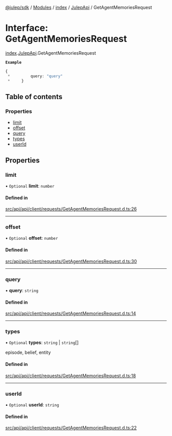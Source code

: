 [@julep/sdk](../README.md) / [Modules](../modules.md) / [index](../modules/index.md) / [JulepApi](../modules/index.JulepApi.md) / GetAgentMemoriesRequest

# Interface: GetAgentMemoriesRequest

[index](../modules/index.md).[JulepApi](../modules/index.JulepApi.md).GetAgentMemoriesRequest

**`Example`**

```ts
{
 *         query: "query"
 *     }
```

## Table of contents

### Properties

- [limit](index.JulepApi.GetAgentMemoriesRequest.md#limit)
- [offset](index.JulepApi.GetAgentMemoriesRequest.md#offset)
- [query](index.JulepApi.GetAgentMemoriesRequest.md#query)
- [types](index.JulepApi.GetAgentMemoriesRequest.md#types)
- [userId](index.JulepApi.GetAgentMemoriesRequest.md#userid)

## Properties

### limit

• `Optional` **limit**: `number`

#### Defined in

[src/api/api/client/requests/GetAgentMemoriesRequest.d.ts:26](https://github.com/julep-ai/samantha-dev/blob/4200383/sdks/js/src/api/api/client/requests/GetAgentMemoriesRequest.d.ts#L26)

___

### offset

• `Optional` **offset**: `number`

#### Defined in

[src/api/api/client/requests/GetAgentMemoriesRequest.d.ts:30](https://github.com/julep-ai/samantha-dev/blob/4200383/sdks/js/src/api/api/client/requests/GetAgentMemoriesRequest.d.ts#L30)

___

### query

• **query**: `string`

#### Defined in

[src/api/api/client/requests/GetAgentMemoriesRequest.d.ts:14](https://github.com/julep-ai/samantha-dev/blob/4200383/sdks/js/src/api/api/client/requests/GetAgentMemoriesRequest.d.ts#L14)

___

### types

• `Optional` **types**: `string` \| `string`[]

episode, belief, entity

#### Defined in

[src/api/api/client/requests/GetAgentMemoriesRequest.d.ts:18](https://github.com/julep-ai/samantha-dev/blob/4200383/sdks/js/src/api/api/client/requests/GetAgentMemoriesRequest.d.ts#L18)

___

### userId

• `Optional` **userId**: `string`

#### Defined in

[src/api/api/client/requests/GetAgentMemoriesRequest.d.ts:22](https://github.com/julep-ai/samantha-dev/blob/4200383/sdks/js/src/api/api/client/requests/GetAgentMemoriesRequest.d.ts#L22)
